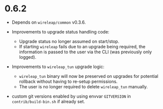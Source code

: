 # 0.6.2

- Depends on `wireleap/common` v0.3.6.

- Improvements to upgrade status handling code:
    - Upgrade status no longer assumed on start/stop.
    - If starting `wireleap` fails due to an upgrade being required, the
      information is passed to the user via the CLI (was previously only
      logged).

- Improvements to `wireleap_tun` upgrade logic:
  - `wireleap_tun` binary will now be preserved on upgrades for
    potential rollback without having to re-setup permissions.
  - The user is no longer required to delete `wireleap_tun` manually.

- custom git versions enabled by using envvar `GITVERSION` in
  `contrib/build-bin.sh` if already set.
